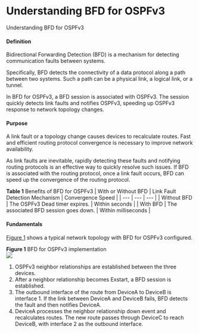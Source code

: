 Understanding BFD for OSPFv3
============================

Understanding BFD for OSPFv3

#### Definition

Bidirectional Forwarding Detection (BFD) is a mechanism for detecting communication faults between systems.

Specifically, BFD detects the connectivity of a data protocol along a path between two systems. Such a path can be a physical link, a logical link, or a tunnel.

In BFD for OSPFv3, a BFD session is associated with OSPFv3. The session quickly detects link faults and notifies OSPFv3, speeding up OSPFv3 response to network topology changes.


#### Purpose

A link fault or a topology change causes devices to recalculate routes. Fast and efficient routing protocol convergence is necessary to improve network availability.

As link faults are inevitable, rapidly detecting these faults and notifying routing protocols is an effective way to quickly resolve such issues. If BFD is associated with the routing protocol, once a link fault occurs, BFD can speed up the convergence of the routing protocol.

**Table 1** Benefits of BFD for OSPFv3
| With or Without BFD | Link Fault Detection Mechanism | Convergence Speed |
| --- | --- | --- |
| Without BFD | The OSPFv3 Dead timer expires. | Within seconds |
| With BFD | The associated BFD session goes down. | Within milliseconds |



#### Fundamentals

[Figure 1](#EN-US_CONCEPT_0000001176662763__en-us_concept_0275858004_fig_dc_vrp_ospfv3_feature_200601) shows a typical network topology with BFD for OSPFv3 configured.

**Figure 1** BFD for OSPFv3 implementation  
![](figure/en-us_image_0000001229801095.png)

1. OSPFv3 neighbor relationships are established between the three devices.
2. After a neighbor relationship becomes Exstart, a BFD session is established.
3. The outbound interface of the route from DeviceA to DeviceB is interface 1. If the link between DeviceA and DeviceB fails, BFD detects the fault and then notifies DeviceA.
4. DeviceA processes the neighbor relationship down event and recalculates routes. The new route passes through DeviceC to reach DeviceB, with interface 2 as the outbound interface.